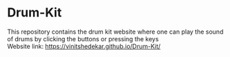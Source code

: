 # Drum-Kit
This repository contains the drum kit website where one can play the sound of drums by clicking the buttons or pressing the keys<br>
Website link: https://vinitshedekar.github.io/Drum-Kit/
